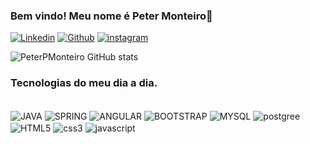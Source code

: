 ### Bem vindo! Meu nome é Peter Monteiro👋

[![Linkedin](https://img.shields.io/badge/LinkedIn-0077B5?style=for-the-badge&logo=linkedin&logoColor=white)](linkedin.com/in/petermonteiroo)
[![Github](https://img.shields.io/badge/GitHub-100000?style=for-the-badge&logo=github&logoColor=white)](https://github.com/PeterPMonteiro)
[![instagram](https://img.shields.io/badge/Instagram-E4405F?style=for-the-badge&logo=instagram&logoColor=white)](https://www.instagram.com/peterxmonteiro/)

![PeterPMonteiro GitHub stats](https://github-readme-stats.vercel.app/api?username=PeterPMonteiro&show_icons=true&theme=tokyonight)

### Tecnologias do meu dia a dia.

<div style="display: inline_block"><br/>
<img align="center" alt="JAVA" src="https://img.shields.io/badge/Java-ED8B00?style=for-the-badge&logo=java&logoColor=white" />
<img align="center" alt="SPRING" src="https://img.shields.io/badge/Spring-6DB33F?style=for-the-badge&logo=spring&logoColor=white" />
<img align="center" alt="ANGULAR" src="https://img.shields.io/badge/Angular-DD0031?style=for-the-badge&logo=angular&logoColor=white" />
<img align="center" alt="BOOTSTRAP" src="https://img.shields.io/badge/Bootstrap-563D7C?style=for-the-badge&logo=bootstrap&logoColor=white" />
<img align="center" alt="MYSQL" src="https://img.shields.io/badge/MySQL-00000F?style=for-the-badge&logo=mysql&logoColor=white" />
<img align="center" alt="postgree" src="https://img.shields.io/badge/PostgreSQL-316192?style=for-the-badge&logo=postgresql&logoColor=white" />
<img align="center" alt="HTML5" src="https://img.shields.io/badge/HTML5-E34F26?style=for-the-badge&logo=html5&logoColor=white" />
<img align="center" alt="css3" src="https://img.shields.io/badge/CSS3-1572B6?style=for-the-badge&logo=css3&logoColor=white" />
<img align="center" alt="javascript" src="https://img.shields.io/badge/JavaScript-F7DF1E?style=for-the-badge&logo=javascript&logoColor=black" />
</div>

